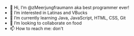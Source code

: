 - 👋 Hi, I’m @zMeerjungfraumann aka best programmer ever!
- 👀 I’m interested in Latinas and VBucks
- 🌱 I’m currently learning Java, JavaScript, HTML, CSS, Git
- 💞️ I’m looking to collaborate on food
- 📫 How to reach me: don't

<!---
zMeerjungfraumann/zMeerjungfraumann is a ✨ special ✨ repository because its `README.md` (this file) appears on your GitHub profile.
You can click the Preview link to take a look at your changes.
--->
